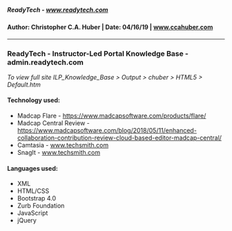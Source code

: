 ##### ReadyTech - www.readytech.com

#### Author: Christopher C.A. Huber | Date: 04/16/19 | www.ccahuber.com
---
### ReadyTech - Instructor-Led Portal Knowledge Base - admin.readytech.com

*To view full site ILP_Knowledge_Base > Output > chuber > HTML5 > Default.htm*


#### Technology used:
  * Madcap Flare - https://www.madcapsoftware.com/products/flare/
  * Madcap Central Review - https://www.madcapsoftware.com/blog/2018/05/11/enhanced-collaboration-contribution-review-cloud-based-editor-madcap-central/
  * Camtasia - www.techsmith.com
  * SnagIt - www.techsmith.com


#### Languages used:
  * XML
  * HTML/CSS
  * Bootstrap 4.0
  * Zurb Foundation
  * JavaScript
  * jQuery

